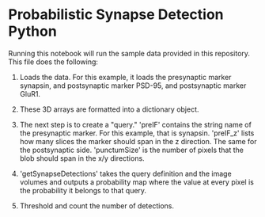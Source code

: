 # Probabilistic Synapse Detection Python 

Running this notebook will run the sample data provided in this repository. 
This file does the following: 

1) Loads the data. For this example, it loads the presynaptic marker synapsin, and postsynaptic marker PSD-95, and postsynaptic marker GluR1. 

2) These 3D arrays are formatted into a dictionary object. 

3) The next step is to create a "query." 'preIF' contains the string name of the presynaptic marker. For this example, that is synapsin. 'preIF_z' lists how many slices the marker should span in the z direction. The same for the postsynaptic side. 'punctumSize' is the number of pixels that the blob should span in the x/y directions. 

4) 'getSynapseDetections' takes the query definition and the image volumes and outputs a probability map where the value at every pixel is the probability it belongs to that query. 

5) Threshold and count the number of detections. 

